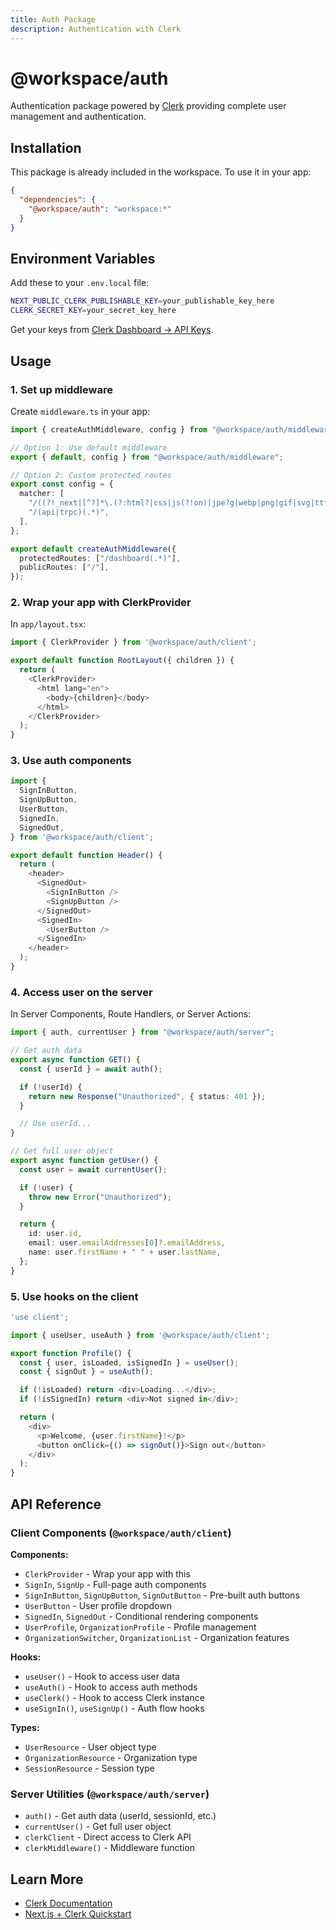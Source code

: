 ```yaml
---
title: Auth Package
description: Authentication with Clerk
---
```


# @workspace/auth

Authentication package powered by [Clerk](https://clerk.com/) providing complete user management and authentication.

## Installation

This package is already included in the workspace. To use it in your app:

```json
{
  "dependencies": {
    "@workspace/auth": "workspace:*"
  }
}
```

## Environment Variables

Add these to your `.env.local` file:

```bash
NEXT_PUBLIC_CLERK_PUBLISHABLE_KEY=your_publishable_key_here
CLERK_SECRET_KEY=your_secret_key_here
```

Get your keys from [Clerk Dashboard → API Keys](https://dashboard.clerk.com/last-active?path=api-keys).

## Usage

### 1. Set up middleware

Create `middleware.ts` in your app:

```typescript
import { createAuthMiddleware, config } from "@workspace/auth/middleware";

// Option 1: Use default middleware
export { default, config } from "@workspace/auth/middleware";

// Option 2: Custom protected routes
export const config = {
  matcher: [
    "/((?!_next|[^?]*\.(?:html?|css|js(?!on)|jpe?g|webp|png|gif|svg|ttf|woff2?|ico|csv|docx?|xlsx?|zip|webmanifest)).*)",
    "/(api|trpc)(.*)",
  ],
};

export default createAuthMiddleware({
  protectedRoutes: ["/dashboard(.*)"],
  publicRoutes: ["/"],
});
```

### 2. Wrap your app with ClerkProvider

In `app/layout.tsx`:

```typescript
import { ClerkProvider } from '@workspace/auth/client';

export default function RootLayout({ children }) {
  return (
    <ClerkProvider>
      <html lang="en">
        <body>{children}</body>
      </html>
    </ClerkProvider>
  );
}
```

### 3. Use auth components

```typescript
import {
  SignInButton,
  SignUpButton,
  UserButton,
  SignedIn,
  SignedOut,
} from '@workspace/auth/client';

export default function Header() {
  return (
    <header>
      <SignedOut>
        <SignInButton />
        <SignUpButton />
      </SignedOut>
      <SignedIn>
        <UserButton />
      </SignedIn>
    </header>
  );
}
```

### 4. Access user on the server

In Server Components, Route Handlers, or Server Actions:

```typescript
import { auth, currentUser } from "@workspace/auth/server";

// Get auth data
export async function GET() {
  const { userId } = await auth();

  if (!userId) {
    return new Response("Unauthorized", { status: 401 });
  }

  // Use userId...
}

// Get full user object
export async function getUser() {
  const user = await currentUser();

  if (!user) {
    throw new Error("Unauthorized");
  }

  return {
    id: user.id,
    email: user.emailAddresses[0]?.emailAddress,
    name: user.firstName + " " + user.lastName,
  };
}
```

### 5. Use hooks on the client

```typescript
'use client';

import { useUser, useAuth } from '@workspace/auth/client';

export function Profile() {
  const { user, isLoaded, isSignedIn } = useUser();
  const { signOut } = useAuth();

  if (!isLoaded) return <div>Loading...</div>;
  if (!isSignedIn) return <div>Not signed in</div>;

  return (
    <div>
      <p>Welcome, {user.firstName}!</p>
      <button onClick={() => signOut()}>Sign out</button>
    </div>
  );
}
```

## API Reference

### Client Components (`@workspace/auth/client`)

**Components:**

- `ClerkProvider` - Wrap your app with this
- `SignIn`, `SignUp` - Full-page auth components
- `SignInButton`, `SignUpButton`, `SignOutButton` - Pre-built auth buttons
- `UserButton` - User profile dropdown
- `SignedIn`, `SignedOut` - Conditional rendering components
- `UserProfile`, `OrganizationProfile` - Profile management
- `OrganizationSwitcher`, `OrganizationList` - Organization features

**Hooks:**

- `useUser()` - Hook to access user data
- `useAuth()` - Hook to access auth methods
- `useClerk()` - Hook to access Clerk instance
- `useSignIn()`, `useSignUp()` - Auth flow hooks

**Types:**

- `UserResource` - User object type
- `OrganizationResource` - Organization type
- `SessionResource` - Session type

### Server Utilities (`@workspace/auth/server`)

- `auth()` - Get auth data (userId, sessionId, etc.)
- `currentUser()` - Get full user object
- `clerkClient` - Direct access to Clerk API
- `clerkMiddleware()` - Middleware function

## Learn More

- [Clerk Documentation](https://clerk.com/docs)
- [Next.js + Clerk Quickstart](https://clerk.com/docs/quickstarts/nextjs)
